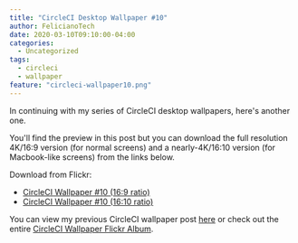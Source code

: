 ```yaml
---
title: "CircleCI Desktop Wallpaper #10"
author: FelicianoTech
date: 2020-03-10T09:10:00-04:00
categories:
  - Uncategorized
tags:
  - circleci
  - wallpaper
feature: "circleci-wallpaper10.png"
---
```


In continuing with my series of CircleCI desktop wallpapers, here's another one.

You'll find the preview in this post but you can download the full resolution 4K/16:9 version (for normal screens) and a nearly-4K/16:10 version (for Macbook-like screens) from the links below.

<!--more-->

Download from Flickr:

- [CircleCI Wallpaper #10 (16:9 ratio)][flickr-16by9]
- [CircleCI Wallpaper #10 (16:10 ratio)][flickr-16by10]

You can view my previous CircleCI wallpaper post [here][previous-wallpaper] or check out the entire [CircleCI Wallpaper Flickr Album][flickr-album].



[flickr-16by9]: https://www.flickr.com/photos/felicianotech/49642570197/in/album-72157676786348813/
[flickr-16by10]: https://www.flickr.com/photos/felicianotech/49641773213/in/album-72157676786348813/
[previous-wallpaper]: https://www.feliciano.tech/blog/circleci-wallpaper-9/
[flickr-album]: https://www.flickr.com/photos/felicianotech/albums/72157676786348813
